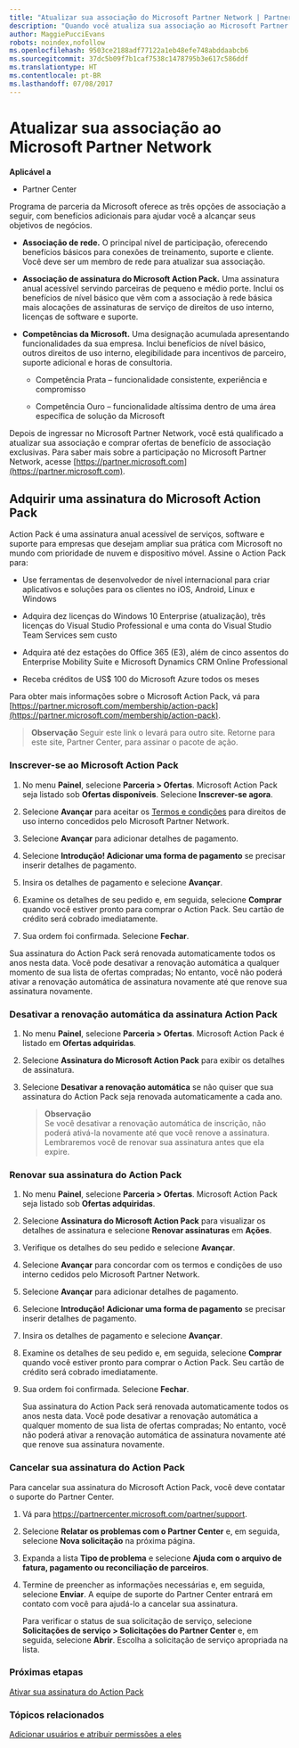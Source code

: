 ```yaml
---
title: "Atualizar sua associação do Microsoft Partner Network | Partner Center"
description: "Quando você atualiza sua associação ao Microsoft Partner Network, você está qualificado para benefícios exclusivos de associação. Saiba como encontrar e comprar ofertas disponíveis."
author: MaggiePucciEvans
robots: noindex,nofollow
ms.openlocfilehash: 9503ce2188adf77122a1eb48efe748abddaabcb6
ms.sourcegitcommit: 37dc5b09f7b1caf7538c1478795b3e617c586ddf
ms.translationtype: HT
ms.contentlocale: pt-BR
ms.lasthandoff: 07/08/2017
---
```

# <a name="upgrade-your-microsoft-partner-network-membership"></a>Atualizar sua associação ao Microsoft Partner Network

**Aplicável a**

-  Partner Center

Programa de parceria da Microsoft oferece as três opções de associação a seguir, com benefícios adicionais para ajudar você a alcançar seus objetivos de negócios.

- **Associação de rede.** O principal nível de participação, oferecendo benefícios básicos para conexões de treinamento, suporte e cliente. Você deve ser um membro de rede para atualizar sua associação.

- **Associação de assinatura do Microsoft Action Pack.** Uma assinatura anual acessível servindo parceiras de pequeno e médio porte. Inclui os benefícios de nível básico que vêm com a associação à rede básica mais alocações de assinaturas de serviço de direitos de uso interno, licenças de software e suporte.

- **Competências da Microsoft.** Uma designação acumulada apresentando funcionalidades da sua empresa. Inclui benefícios de nível básico, outros direitos de uso interno, elegibilidade para incentivos de parceiro, suporte adicional e horas de consultoria.

  - Competência Prata – funcionalidade consistente, experiência e compromisso

  - Competência Ouro – funcionalidade altíssima dentro de uma área específica de solução da Microsoft

Depois de ingressar no Microsoft Partner Network, você está qualificado a atualizar sua associação e comprar ofertas de benefício de associação exclusivas. Para saber mais sobre a participação no Microsoft Partner Network, acesse [https://partner.microsoft.com](https://partner.microsoft.com).


## <a name="purchase-a-microsoft-action-pack-subscription"></a>Adquirir uma assinatura do Microsoft Action Pack

Action Pack é uma assinatura anual acessível de serviços, software e suporte para empresas que desejam ampliar sua prática com Microsoft no mundo com prioridade de nuvem e dispositivo móvel. Assine o Action Pack para:

- Use ferramentas de desenvolvedor de nível internacional para criar aplicativos e soluções para os clientes no iOS, Android, Linux e Windows 

- Adquira dez licenças do Windows 10 Enterprise (atualização), três licenças do Visual Studio Professional e uma conta do Visual Studio Team Services sem custo 

- Adquira até dez estações do Office 365 (E3), além de cinco assentos do Enterprise Mobility Suite e Microsoft Dynamics CRM Online Professional

- Receba créditos de US$ 100 do Microsoft Azure todos os meses

Para obter mais informações sobre o Microsoft Action Pack, vá para [https://partner.microsoft.com/membership/action-pack](https://partner.microsoft.com/membership/action-pack). 

>**Observação** Seguir este link o levará para outro site. Retorne para este site, Partner Center, para assinar o pacote de ação.


### <a name="subscribe-to-microsoft-action-pack"></a>Inscrever-se ao Microsoft Action Pack

1. No menu **Painel**, selecione **Parceria > Ofertas**. Microsoft Action Pack seja listado sob **Ofertas disponíveis**. Selecione **Inscrever-se agora**. 

2. Selecione **Avançar** para aceitar os [Termos e condições](https://go.microsoft.com/fwlink/?linkid=842232) para direitos de uso interno concedidos pelo Microsoft Partner Network.  

3. Selecione **Avançar** para adicionar detalhes de pagamento. 

4. Selecione **Introdução! Adicionar uma forma de pagamento** se precisar inserir detalhes de pagamento. 

5. Insira os detalhes de pagamento e selecione **Avançar**.

6. Examine os detalhes de seu pedido e, em seguida, selecione **Comprar** quando você estiver pronto para comprar o Action Pack. Seu cartão de crédito será cobrado imediatamente.

7. Sua ordem foi confirmada. Selecione **Fechar**.

Sua assinatura do Action Pack será renovada automaticamente todos os anos nesta data. Você pode desativar a renovação automática a qualquer momento de sua lista de ofertas compradas; No entanto, você não poderá ativar a renovação automática de assinatura novamente até que renove sua assinatura novamente. 

### <a name="turn-off-automatic-action-pack-subscription-renewal"></a>Desativar a renovação automática da assinatura Action Pack

1. No menu **Painel**, selecione **Parceria > Ofertas**. Microsoft Action Pack é listado em **Ofertas adquiridas**.

2. Selecione **Assinatura do Microsoft Action Pack** para exibir os detalhes de assinatura. 

3. Selecione **Desativar a renovação automática** se não quiser que sua assinatura do Action Pack seja renovada automaticamente a cada ano. 

    >**Observação**<br>
Se você desativar a renovação automática de inscrição, não poderá ativá-la novamente até que você renove a assinatura. Lembraremos você de renovar sua assinatura antes que ela expire.


### <a name="renew-your-action-pack-subscription"></a>Renovar sua assinatura do Action Pack

1. No menu **Painel**, selecione **Parceria > Ofertas**. Microsoft Action Pack seja listado sob **Ofertas adquiridas**.

2. Selecione **Assinatura do Microsoft Action Pack** para visualizar os detalhes de assinatura e selecione **Renovar assinaturas** em **Ações**.  

3. Verifique os detalhes do seu pedido e selecione **Avançar**.

4. Selecione **Avançar** para concordar com os termos e condições de uso interno cedidos pelo Microsoft Partner Network.  

5. Selecione **Avançar** para adicionar detalhes de pagamento. 

6. Selecione **Introdução! Adicionar uma forma de pagamento** se precisar inserir detalhes de pagamento. 

7. Insira os detalhes de pagamento e selecione **Avançar**.

8. Examine os detalhes de seu pedido e, em seguida, selecione **Comprar** quando você estiver pronto para comprar o Action Pack. Seu cartão de crédito será cobrado imediatamente.

9. Sua ordem foi confirmada. Selecione **Fechar**.

    Sua assinatura do Action Pack será renovada automaticamente todos os anos nesta data. Você pode desativar a renovação automática a qualquer momento de sua lista de ofertas compradas; No entanto, você não poderá ativar a renovação automática de assinatura novamente até que renove sua assinatura novamente. 


### <a name="cancel-your-action-pack-subscription"></a>Cancelar sua assinatura do Action Pack

Para cancelar sua assinatura do Microsoft Action Pack, você deve contatar o suporte do Partner Center.

1. Vá para https://partnercenter.microsoft.com/partner/support.

2. Selecione **Relatar os problemas com o Partner Center** e, em seguida, selecione **Nova solicitação** na próxima página.

3. Expanda a lista **Tipo de problema** e selecione **Ajuda com o arquivo de fatura, pagamento ou reconciliação de parceiros**. 

4. Termine de preencher as informações necessárias e, em seguida, selecione **Enviar**. A equipe de suporte do Partner Center entrará em contato com você para ajudá-lo a cancelar sua assinatura.

    Para verificar o status de sua solicitação de serviço, selecione **Solicitações de serviço > Solicitações do Partner Center** e, em seguida, selecione **Abrir**. Escolha a solicitação de serviço apropriada na lista.  

 
### <a name="next-steps"></a>Próximas etapas

[Ativar sua assinatura do Action Pack](manage-your-partner-network-benefits.md)


### <a name="related-topics"></a>Tópicos relacionados

[Adicionar usuários e atribuir permissões a eles](create-user-accounts-and-set-permissions.md)





